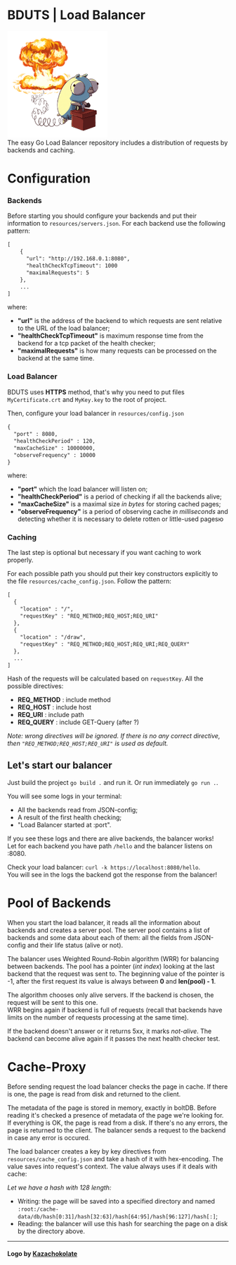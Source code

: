 # BDUTS | Load Balancer
<img alt="BDUTS!!! Gopher has blown up the logo" src="./logo/bduts_logo.png" width="228"><br>
The easy Go Load Balancer repository includes a distribution of requests by backends and caching.

# Configuration

### Backends
Before starting you should configure your backends and put their information to ```resources/servers.json```.
For each backend use the following pattern:
```
[
    {
      "url": "http://192.168.0.1:8080",
      "healthCheckTcpTimeout": 1000
      "maximalRequests": 5
    },
    ...
]
```
where:<br>
- **"url"** is the address of the backend to which requests are sent relative to the URL of the load balancer;
- **"healthCheckTcpTimeout"** is maximum response time from the backend for a tcp packet of the health checker;
- **"maximalRequests"** is how many requests can be processed on the backend at the same time.

### Load Balancer
BDUTS uses **HTTPS** method, that's why you need to put files ```MyCertificate.crt``` and ```MyKey.key``` to the root of project.

Then, configure your load balancer in ```resources/config.json```
```
{
  "port" : 8080,
  "healthCheckPeriod" : 120,
  "maxCacheSize" : 10000000,
  "observeFrequency" : 10000
}
```
where:<br>
- **"port"** which the load balancer will listen on;
- **"healthCheckPeriod"** is a period of checking if all the backends alive;
- **"maxCacheSize"** is a maximal size _in bytes_ for storing cached pages;
- **"observeFrequency"** is a period of observing cache _in milliseconds_ and detecting whether it is necessary to delete rotten or little-used pagesю

### Caching
The last step is optional but necessary if you want caching to work properly.

For each possible path you should put their key constructors explicitly to the file ```resources/cache_config.json```.
Follow the pattern:
```
[
  {
    "location" : "/",
    "requestKey" : "REQ_METHOD;REQ_HOST;REQ_URI"
  },
  {
    "location" : "/draw",
    "requestKey" : "REQ_METHOD;REQ_HOST;REQ_URI;REQ_QUERY"
  },
  ...
]
```
Hash of the requests will be calculated based on ```requestKey```.
All the possible directives:
- **REQ_METHOD**  : include method
- **REQ_HOST**    : include host
- **REQ_URI**     : include path
- **REQ_QUERY**   : include GET-Query (after ?)

_Note: wrong directives will be ignored. If there is no any correct directive, then ```"REQ_METHOD;REQ_HOST;REQ_URI"``` is used as default._

## Let's start our balancer
Just build the project ```go build .``` and run it.
Or run immediately ```go run .```.

You will see some logs in your terminal:
- All the backends read from JSON-config;
- A result of the first health checking;
- "Load Balancer started at :port".

If you see these logs and there are alive backends, the balancer works! <br>
Let for each backend you have path ```/hello``` and the balancer listens on :8080.

Check your load balancer:
```curl -k https://localhost:8080/hello```.<br>
You will see in the logs the backend got the response from the balancer!

# Pool of Backends
When you start the load balancer, it reads all the information about backends and creates a server pool.
The server pool contains a list of backends and some data about each of them: all the fields from JSON-config and
their life status (alive or not).

The balancer uses Weighted Round-Robin algorithm (WRR) for balancing between backends. The pool has a pointer (_int index_)
looking at the last backend that the request was sent to.
The beginning value of the pointer is -1, after the first request its value is always between **0** and **len(pool) - 1**.

The algorithm chooses only alive servers. If the backend is chosen, the request will be sent to this one.<br>
WRR begins again if backend is full of requests (recall that backends have limits on the number of requests processing at the same time).

If the backend doesn't answer or it returns 5xx, it marks *not-alive*.
The backend can become alive again if it passes the next health checker test.

# Cache-Proxy
Before sending request the load balancer checks the page in cache. If there is one, the page is read from disk and returned to the client.

The metadata of the page is stored in memory, exactly in boltDB. Before reading it's checked a presence of metadata of the page we're looking for.
If everything is OK, the page is read from a disk. If there's no any errors, the page is returned to the client.
The balancer sends a request to the backend in case any error is occured.

The load balancer creates a key by key directives from ```resources/cache_config.json``` and take a hash of it with hex-encoding. The value saves into request's context.
The value always uses if it deals with cache:

_Let we have a hash with 128 length:_<br>
- Writing: the page will be saved into a specified directory and named<br>```:root:/cache-data/db/hash[0:31]/hash[32:63]/hash[64:95]/hash[96:127]/hash[:]```;
- Reading: the balancer will use this hash for searching the page on a disk by the directory above.

<hr>

#### Logo by <a href="https://kazachokolate.tumblr.com/">Kazachokolate</a>
